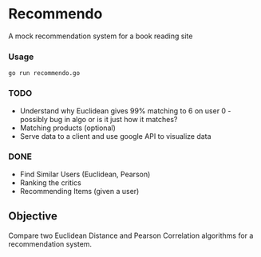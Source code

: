 # Recommendo

A mock recommendation system for a book reading site

### Usage

```go run recommendo.go```

### TODO

- Understand why Euclidean gives 99% matching to 6 on user 0 - possibly bug in algo or is it just how it matches?
- Matching products (optional)
- Serve data to a client and use google API to visualize data

### DONE

- Find Similar Users (Euclidean, Pearson)
- Ranking the critics
- Recommending Items (given a user)

## Objective

Compare two Euclidean Distance and Pearson Correlation algorithms for a recommendation system.